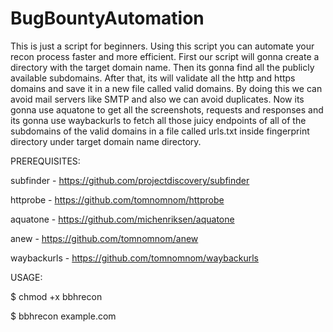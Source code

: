 # BugBountyAutomation

This is just a script for beginners. Using this script you can automate your recon process faster and more efficient. 
First our script will gonna create a directory with the target domain name. Then its gonna find all the publicly available subdomains. After that, its will validate all the http and https domains and save it in a new file called valid domains. By doing this we can avoid mail servers like SMTP and also we can avoid duplicates. Now its gonna use aquatone to get all the screenshots, requests and responses and its gonna use waybackurls to fetch all those juicy endpoints of all of the subdomains of the valid domains in a file called urls.txt inside fingerprint directory under target domain name directory.

PREREQUISITES:

subfinder   - https://github.com/projectdiscovery/subfinder

httprobe    - https://github.com/tomnomnom/httprobe

aquatone    - https://github.com/michenriksen/aquatone

anew        - https://github.com/tomnomnom/anew

waybackurls - https://github.com/tomnomnom/waybackurls


USAGE:

$ chmod +x bbhrecon

$ bbhrecon example.com

